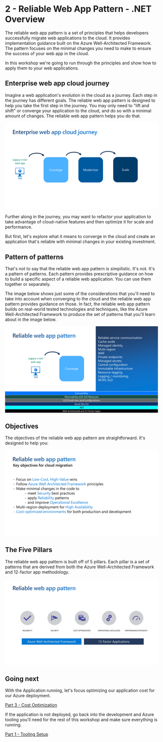 # 2 - Reliable Web App Pattern - .NET Overview

The reliable web app pattern is a set of principles that helps developers successfully migrate web applications to the cloud. It provides implementation guidance built on the Azure Well-Architected Framework. The pattern focuses on the minimal changes you need to make to ensure the success of your web app in the cloud.

In this workshop we're going to run through the principles and show how to apply them to your web applications.

## Enterprise web app cloud journey

Imagine a web application's evolution in the cloud as a journey. Each step in the journey has different goals. The reliable web app pattern is designed to help you take the first step in the journey. You may only need to "lift and shift" or converge your application to the cloud, and do so with a minimal amount of changes. The reliable web app pattern helps you do that.

![Enterprise web app cloud journey](../images/2-RWA%20Overview/enterprise-web-app-cloud-journey.png)

Further along in the journey, you may want to refactor your application to take advantage of cloud-native features and then optimize it for scale and performance.

But first, let's explore what it means to converge in the cloud and create an application that's reliable with minimal changes in your existing investment.

## Pattern of patterns

That's not to say that the reliable web app pattern is simpilistic. It's not. It's a pattern of patterns. Each pattern provides prescriptive guidance on how to build a specific aspect of a reliable web application. You can use them together or separately.

The image below shows just some of the considerations that you'll need to take into account when converging to the cloud and the reliable web app pattern provides guidance on those. In fact, the reliable web app pattern builds on real-world tested technologies and techniques, like the Azure Well-Architected Framework to produce the set of patterns that you'll learn about in the image below.

![Pattern of patterns](../images/2-RWA%20Overview/pattern-of-patterns.png)

## Objectives

The objectives of the reliable web app pattern are straightforward. It's designed to help you:

![Objectives](../images/2-RWA%20Overview/objectives.png)

## The Five Pillars

The reliable web app pattern is built off of 5 pillars. Each pillar is a set of patterns that are derived from both the Azure Well-Architected Framework and 12-factor app methodology.

![The Five Pillars](../images/2-RWA%20Overview/the-five-pillars.png)

## Going next

With the Application running, let's focus optimizing our application cost for our Azure deployment.

[Part 3 - Cost Optimization](../3%20-%20Cost%20Optimization/README.md)

If the application is not deployed, go back into the development and Azure tooling you'll need for the rest of this workshop and make sure everything is running.

[Part 1 - Tooling Setup](../Part%201%20-%20Tooling/README.md)


